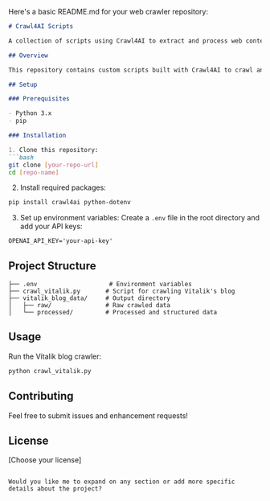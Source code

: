Here's a basic README.md for your web crawler repository:

```markdown
# Crawl4AI Scripts

A collection of scripts using Crawl4AI to extract and process web content for AI training purposes.

## Overview

This repository contains custom scripts built with Crawl4AI to crawl and process web content, focusing on creating high-quality training data for AI models. Currently includes scripts for crawling Vitalik Buterin's blog and processing the content into structured formats.

## Setup

### Prerequisites

- Python 3.x
- pip

### Installation

1. Clone this repository:
```bash
git clone [your-repo-url]
cd [repo-name]
```

2. Install required packages:
```bash
pip install crawl4ai python-dotenv
```

3. Set up environment variables:
Create a `.env` file in the root directory and add your API keys:
```
OPENAI_API_KEY='your-api-key'
```

## Project Structure

```
├── .env                    # Environment variables
├── crawl_vitalik.py       # Script for crawling Vitalik's blog
├── vitalik_blog_data/     # Output directory
│   ├── raw/               # Raw crawled data
│   └── processed/         # Processed and structured data
```

## Usage

Run the Vitalik blog crawler:
```bash
python crawl_vitalik.py
```

## Contributing

Feel free to submit issues and enhancement requests!

## License

[Choose your license]
```

Would you like me to expand on any section or add more specific details about the project?
